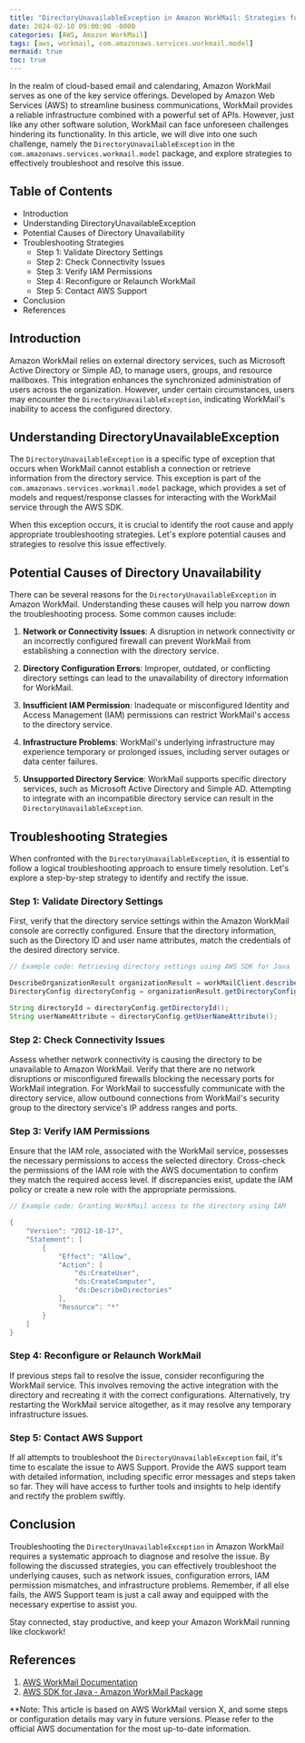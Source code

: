 ```yaml
---
title: "DirectoryUnavailableException in Amazon WorkMail: Strategies for Effective Troubleshooting"
date: 2024-02-10 09:00:00 -0000
categories: [AWS, Amazon WorkMail]
tags: [aws, workmail, com.amazonaws.services.workmail.model]
mermaid: true
toc: true
---
```



In the realm of cloud-based email and calendaring, Amazon WorkMail serves as one of the key service offerings. Developed by Amazon Web Services (AWS) to streamline business communications, WorkMail provides a reliable infrastructure combined with a powerful set of APIs. However, just like any other software solution, WorkMail can face unforeseen challenges hindering its functionality. In this article, we will dive into one such challenge, namely the `DirectoryUnavailableException` in the `com.amazonaws.services.workmail.model` package, and explore strategies to effectively troubleshoot and resolve this issue.

## Table of Contents

 - Introduction
 - Understanding DirectoryUnavailableException
 - Potential Causes of Directory Unavailability
 - Troubleshooting Strategies
   - Step 1: Validate Directory Settings
   - Step 2: Check Connectivity Issues
   - Step 3: Verify IAM Permissions
   - Step 4: Reconfigure or Relaunch WorkMail
   - Step 5: Contact AWS Support
 - Conclusion
 - References

## Introduction

Amazon WorkMail relies on external directory services, such as Microsoft Active Directory or Simple AD, to manage users, groups, and resource mailboxes. This integration enhances the synchronized administration of users across the organization. However, under certain circumstances, users may encounter the `DirectoryUnavailableException`, indicating WorkMail's inability to access the configured directory.

## Understanding DirectoryUnavailableException

The `DirectoryUnavailableException` is a specific type of exception that occurs when WorkMail cannot establish a connection or retrieve information from the directory service. This exception is part of the `com.amazonaws.services.workmail.model` package, which provides a set of models and request/response classes for interacting with the WorkMail service through the AWS SDK.

When this exception occurs, it is crucial to identify the root cause and apply appropriate troubleshooting strategies. Let's explore potential causes and strategies to resolve this issue effectively.

## Potential Causes of Directory Unavailability

There can be several reasons for the `DirectoryUnavailableException` in Amazon WorkMail. Understanding these causes will help you narrow down the troubleshooting process. Some common causes include:

1. **Network or Connectivity Issues**: A disruption in network connectivity or an incorrectly configured firewall can prevent WorkMail from establishing a connection with the directory service.

2. **Directory Configuration Errors**: Improper, outdated, or conflicting directory settings can lead to the unavailability of directory information for WorkMail.

3. **Insufficient IAM Permission**: Inadequate or misconfigured Identity and Access Management (IAM) permissions can restrict WorkMail's access to the directory service.

4. **Infrastructure Problems**: WorkMail's underlying infrastructure may experience temporary or prolonged issues, including server outages or data center failures.

5. **Unsupported Directory Service**: WorkMail supports specific directory services, such as Microsoft Active Directory and Simple AD. Attempting to integrate with an incompatible directory service can result in the `DirectoryUnavailableException`.

## Troubleshooting Strategies

When confronted with the `DirectoryUnavailableException`, it is essential to follow a logical troubleshooting approach to ensure timely resolution. Let's explore a step-by-step strategy to identify and rectify the issue.

### Step 1: Validate Directory Settings

First, verify that the directory service settings within the Amazon WorkMail console are correctly configured. Ensure that the directory information, such as the Directory ID and user name attributes, match the credentials of the desired directory service.

```java 
// Example code: Retrieving directory settings using AWS SDK for Java

DescribeOrganizationResult organizationResult = workMailClient.describeOrganization();
DirectoryConfig directoryConfig = organizationResult.getDirectoryConfig();

String directoryId = directoryConfig.getDirectoryId();
String userNameAttribute = directoryConfig.getUserNameAttribute();
```

### Step 2: Check Connectivity Issues

Assess whether network connectivity is causing the directory to be unavailable to Amazon WorkMail. Verify that there are no network disruptions or misconfigured firewalls blocking the necessary ports for WorkMail integration. For WorkMail to successfully communicate with the directory service, allow outbound connections from WorkMail's security group to the directory service's IP address ranges and ports.

### Step 3: Verify IAM Permissions

Ensure that the IAM role, associated with the WorkMail service, possesses the necessary permissions to access the selected directory. Cross-check the permissions of the IAM role with the AWS documentation to confirm they match the required access level. If discrepancies exist, update the IAM policy or create a new role with the appropriate permissions.

```java
// Example code: Granting WorkMail access to the directory using IAM

{
    "Version": "2012-10-17",
    "Statement": [
        {
            "Effect": "Allow",
            "Action": [
                "ds:CreateUser",
                "ds:CreateComputer",
                "ds:DescribeDirectories"
            ],
            "Resource": "*"
        }
    ]
}
```

### Step 4: Reconfigure or Relaunch WorkMail

If previous steps fail to resolve the issue, consider reconfiguring the WorkMail service. This involves removing the active integration with the directory and recreating it with the correct configurations. Alternatively, try restarting the WorkMail service altogether, as it may resolve any temporary infrastructure issues.

### Step 5: Contact AWS Support

If all attempts to troubleshoot the `DirectoryUnavailableException` fail, it's time to escalate the issue to AWS Support. Provide the AWS support team with detailed information, including specific error messages and steps taken so far. They will have access to further tools and insights to help identify and rectify the problem swiftly.

## Conclusion

Troubleshooting the `DirectoryUnavailableException` in Amazon WorkMail requires a systematic approach to diagnose and resolve the issue. By following the discussed strategies, you can effectively troubleshoot the underlying causes, such as network issues, configuration errors, IAM permission mismatches, and infrastructure problems. Remember, if all else fails, the AWS Support team is just a call away and equipped with the necessary expertise to assist you.

Stay connected, stay productive, and keep your Amazon WorkMail running like clockwork!

## References

1. [AWS WorkMail Documentation](https://docs.aws.amazon.com/workmail/)
2. [AWS SDK for Java - Amazon WorkMail Package](https://sdk.amazonaws.com/java/api/latest/software/amazon/awssdk/services/workmail/package-summary.html)

**Note: This article is based on AWS WorkMail version X, and some steps or configuration details may vary in future versions. Please refer to the official AWS documentation for the most up-to-date information.